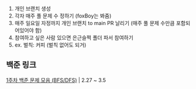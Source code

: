 1. 개인 브랜치 생성
2. 각자 매주 풀 문제 수 정하기 (foxBoy는 봐줌)
3. 매주 일요일 자정까지 개인 브랜치 to main PR 날리기 (매주 풀 문제 수만큼 포함되어있어야 함)
4. 참여하고 싶은 사람 있으면 은근슬쩍 폴더 파서 참여하기
5. ex. 벌칙: 커피 (벌칙 없어도 되거)

## 백준 링크
[1주차 백준 문제 모음 (BFS/DFS)](https://www.acmicpc.net/group/workbook/view/16953/54342) | 2.27 ~ 3.5
